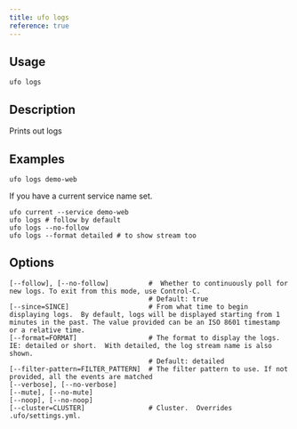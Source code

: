 ```yaml
---
title: ufo logs
reference: true
---
```


## Usage

    ufo logs

## Description

Prints out logs

## Examples

    ufo logs demo-web

If you have a current service name set.

    ufo current --service demo-web
    ufo logs # follow by default
    ufo logs --no-follow
    ufo logs --format detailed # to show stream too


## Options

```
[--follow], [--no-follow]          #  Whether to continuously poll for new logs. To exit from this mode, use Control-C.
                                   # Default: true
[--since=SINCE]                    # From what time to begin displaying logs.  By default, logs will be displayed starting from 1 minutes in the past. The value provided can be an ISO 8601 timestamp or a relative time.
[--format=FORMAT]                  # The format to display the logs. IE: detailed or short.  With detailed, the log stream name is also shown.
                                   # Default: detailed
[--filter-pattern=FILTER_PATTERN]  # The filter pattern to use. If not provided, all the events are matched
[--verbose], [--no-verbose]        
[--mute], [--no-mute]              
[--noop], [--no-noop]              
[--cluster=CLUSTER]                # Cluster.  Overrides .ufo/settings.yml.
```

